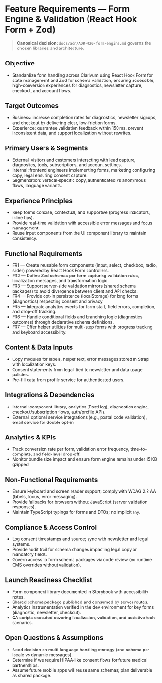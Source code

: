 # Feature Requirements — Form Engine & Validation (React Hook Form + Zod)

> **Canonical decision:** `docs/adr/ADR-020-form-engine.md` governs the chosen libraries and architecture.

## Objective
- Standardize form handling across Clarivum using React Hook Form for state management and Zod for schema validation, ensuring accessible, high-conversion experiences for diagnostics, newsletter capture, checkout, and account flows.

## Target Outcomes
- Business: increase completion rates for diagnostics, newsletter signups, and checkout by delivering clear, low-friction forms.
- Experience: guarantee validation feedback within 150 ms, prevent inconsistent data, and support localization without rewrites.

## Primary Users & Segments
- External: visitors and customers interacting with lead capture, diagnostics, tools, subscriptions, and account settings.
- Internal: frontend engineers implementing forms, marketing configuring copy, legal ensuring consent capture.
- Segmentation: vertical-specific copy, authenticated vs anonymous flows, language variants.

## Experience Principles
- Keep forms concise, contextual, and supportive (progress indicators, inline tips).
- Provide real-time validation with accessible error messages and focus management.
- Reuse input components from the UI component library to maintain consistency.

## Functional Requirements
- FR1 — Create reusable form components (input, select, checkbox, radio, slider) powered by React Hook Form controllers.
- FR2 — Define Zod schemas per form capturing validation rules, localization messages, and transformation logic.
- FR3 — Support server-side validation mirrors (shared schema packages) to avoid divergence between client and API checks.
- FR4 — Provide opt-in persistence (localStorage) for long forms (diagnostics) respecting consent and privacy.
- FR5 — Integrate analytics events for form start, field errors, completion, and drop-off tracking.
- FR6 — Handle conditional fields and branching logic (diagnostics outcomes) through declarative schema definitions.
- FR7 — Offer helper utilities for multi-step forms with progress tracking and keyboard accessibility.

## Content & Data Inputs
- Copy modules for labels, helper text, error messages stored in Strapi with localization keys.
- Consent statements from legal, tied to newsletter and data usage policies.
- Pre-fill data from profile service for authenticated users.

## Integrations & Dependencies
- Internal: component library, analytics (PostHog), diagnostics engine, checkout/subscription flows, auth/profile APIs.
- External: optional service integrations (e.g., postal code validation), email service for double opt-in.

## Analytics & KPIs
- Track conversion rate per form, validation error frequency, time-to-complete, and field-level drop-off.
- Monitor bundle size impact and ensure form engine remains under 15 KB gzipped.

## Non-Functional Requirements
- Ensure keyboard and screen reader support; comply with WCAG 2.2 AA (labels, focus, error messaging).
- Provide fallbacks for browsers without JavaScript (server validation responses).
- Maintain TypeScript typings for forms and DTOs; no implicit `any`.

## Compliance & Access Control
- Log consent timestamps and source; sync with newsletter and legal systems.
- Provide audit trail for schema changes impacting legal copy or mandatory fields.
- Govern access to form schema packages via code review (no runtime CMS overrides without validation).

## Launch Readiness Checklist
- Form component library documented in Storybook with accessibility notes.
- Shared schema package published and consumed by server routes.
- Analytics instrumentation verified in the dev environment for key forms (diagnostic, newsletter, checkout).
- QA scripts executed covering localization, validation, and assistive tech scenarios.

## Open Questions & Assumptions
- Need decision on multi-language handling strategy (one schema per locale vs dynamic messages).
- Determine if we require HIPAA-like consent flows for future medical partnerships.
- Assume future mobile apps will reuse same schemas; plan deliverable as shared package.
